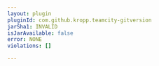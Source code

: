 ```yaml
---
layout: plugin
pluginId: com.github.kropp.teamcity-gitversion
jarSha1: INVALID
isJarAvailable: false
error: NONE
violations: []

---
```

